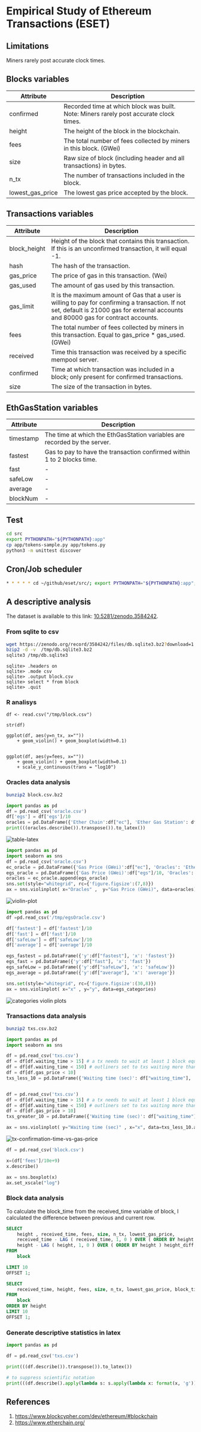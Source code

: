 # Empirical Study of Ethereum Transactions (ESET)

## Limitations

Miners rarely post accurate clock times.

## Blocks variables

| Attribute	 | Description |
| ------------- | ------------- |
| confirmed | Recorded time at which block was built. Note: Miners rarely post accurate clock times. |
| height  | The height of the block in the blockchain.  |
| fees  | The total number of fees collected by miners in this block. (GWei)  |
| size | Raw size of block (including header and all transactions) in bytes. |
| n_tx | The number of transactions included in the block. |
| lowest_gas_price |  The lowest gas price accepted by the block. |

## Transactions variables

| Attribute	 | Description |
| ------------- | ------------- |
| block_height  | Height of the block that contains this transaction. If this is an unconfirmed transaction, it will equal -1.  |
| hash  | The hash of the transaction. |
| gas_price | The price of gas in this transaction. (Wei) |
| gas_used | The amount of gas used by this transaction. |
| gas_limit | It is the maximum amount of Gas that a user is willing to pay for confirming a transaction. If not set, default is 21000 gas for external accounts and 80000 gas for contract accounts. |
| fees | The total number of fees collected by miners in this transaction. Equal to gas_price * gas_used. (GWei) |
| received | Time this transaction was received by a specific mempool server. |
| confirmed | Time at which transaction was included in a block; only present for confirmed transactions. |
| size | The size of the transaction in bytes. |

## EthGasStation variables

| Attribute	 | Description |
| ------------- | ------------- |
| timestamp | The time at which the EthGasStation variables are recorded by the server. |
| fastest | Gas to pay to have the transaction confirmed within 1 to 2 blocks time. |
| fast | - |
| safeLow | - |
| average | - |
| blockNum | - |

## Test

```bash 
cd src
export PYTHONPATH="${PYTHONPATH}:app"
cp app/tokens-sample.py app/tokens.py
python3 -m unittest discover
```

## Cron/Job scheduler 
```bash 
* * * * * cd ~/github/eset/src/; export PYTHONPATH="${PYTHONPATH}:app"; FN=fetch_oracle.py; /usr/bin/python3.6 app/$FN >> /tmp/$FN.log 2>&1
```

## A descriptive analysis

The dataset is available to this link: <a href="https://zenodo.org/record/3584242#.XqK6itO38Wo">10.5281/zenodo.3584242</a>.

### From sqlite to csv

```bash
wget https://zenodo.org/record/3584242/files/db.sqlite3.bz2?download=1
bzip2 -d -v  /tmp/db.sqlite3.bz2
sqlite3 /tmp/db.sqlite3
```

```sqlite
sqlite> .headers on
sqlite> .mode csv
sqlite> .output block.csv
sqlite> select * from block
sqlite> .quit
```

### R analisys

```r-programming
df <- read.csv("/tmp/block.csv")

str(df)

ggplot(df, aes(y=n_tx, x="")) 
    + geom_violin() + geom_boxplot(width=0.1)


ggplot(df, aes(y=fees, x="")) 
    + geom_violin() + geom_boxplot(width=0.1) 
    + scale_y_continuous(trans = "log10")
```

### Oracles data analysis

```bash
bunzip2 block.csv.bz2
```

```python 
import pandas as pd
df = pd.read_csv('oracle.csv')
df['egs'] = df['egs']/10
oracles = pd.DataFrame({'Ether Chain':df["ec"], 'Ether Gas Station': df["egs"]})
print(((oracles.describe()).transpose()).to_latex())
```

![table-latex](https://user-images.githubusercontent.com/1194257/69806671-baf3a700-11e3-11ea-837d-6a42525116b8.jpg)

```python 
import pandas as pd
import seaborn as sns
df = pd.read_csv('oracle.csv')
ec_oracle = pd.DataFrame({'Gas Price (GWei)':df["ec"], 'Oracles': 'Ether Chain'})
egs_oracle = pd.DataFrame({'Gas Price (GWei)':df["egs"]/10, 'Oracles': 'Ether Gas Station'})
oracles = ec_oracle.append(egs_oracle)
sns.set(style="whitegrid", rc={'figure.figsize':(7,8)})
ax = sns.violinplot( x="Oracles" ,  y="Gas Price (GWei)", data=oracles)
```

![violin-plot](https://user-images.githubusercontent.com/1194257/69805030-1459d700-11e0-11ea-8867-d6a393c0e6c0.png)

```python
import pandas as pd
df =pd.read_csv('/tmp/egsOracle.csv')

df['fastest'] = df['fastest']/10
df['fast'] = df['fast']/10
df['safeLow'] = df['safeLow']/10
df['average'] = df['average']/10

egs_fastest = pd.DataFrame({'y':df["fastest"], 'x': 'fastest'})
egs_fast = pd.DataFrame({'y':df["fast"], 'x': 'fast'})
egs_safeLow = pd.DataFrame({'y':df["safeLow"], 'x': 'safeLow'})
egs_average = pd.DataFrame({'y':df["average"], 'x': 'average'})

sns.set(style="whitegrid", rc={'figure.figsize':(30,8)})
ax = sns.violinplot( x="x" , y="y", data=egs_categories)
```

![categories violin plots](https://user-images.githubusercontent.com/1194257/69956244-c0acfd80-14ff-11ea-82fb-b805a31f0952.jpg)

### Transactions data analysis

```bash
bunzip2 txs.csv.bz2
```

```python 
import pandas as pd
import seaborn as sns
```

```python 
df = pd.read_csv('txs.csv')
df = df[df.waiting_time > 15] # a tx needs to wait at least 1 block equals to 15 seconds
df = df[df.waiting_time < 150] # outliners set to txs waiting more than 30 blocks
df = df[df.gas_price < 10]
txs_less_10 = pd.DataFrame({'Waiting time (sec)': df["waiting_time"], 'x': 'Gas Price < 10 Gwei'})


df = pd.read_csv('txs.csv')
df = df[df.waiting_time > 15] # a tx needs to wait at least 1 block equals to 15 seconds
df = df[df.waiting_time < 150] # outliners set to txs waiting more than 30 blocks
df = df[df.gas_price > 10]
txs_greater_10 = pd.DataFrame({'Waiting time (sec)': df["waiting_time"], 'x': 'Gas Price > 10 Gwei'})

ax = sns.violinplot( y="Waiting time (sec)" , x="x", data=txs_less_10.append(txs_greater_10))
```

![tx-confirmation-time-vs-gas-price](https://user-images.githubusercontent.com/1194257/69864238-c2c45180-129e-11ea-8aef-f7008d2c255c.png)

```python 
df = pd.read_csv('block.csv')

x=(df['fees']/10e+9)
x.describe()

ax = sns.boxplot(x)
ax.set_xscale("log")
```

### Block data analysis

To calculate the block_time from the received_time variable of block, I calculated the difference between previous and current row.

```sql
SELECT
    height , received_time, fees, size, n_tx, lowest_gas_price,
    received_time - LAG ( received_time, 1, 0 ) OVER ( ORDER BY height ) block_time ,
    height - LAG ( height, 1, 0 ) OVER ( ORDER BY height ) height_diff
FROM
    block 

LIMIT 10
OFFSET 1;

SELECT
    received_time, height, fees, size, n_tx, lowest_gas_price, block_time
FROM
    block
ORDER BY height
LIMIT 10
OFFSET 1;
```

### Generate descriptive statistics in latex

```python 
import pandas as pd

df = pd.read_csv('txs.csv')

print(((df.describe()).transpose()).to_latex())

# to suppress scientific notation
print(((df.describe().apply(lambda s: s.apply(lambda x: format(x, 'g')))).transpose()).to_latex())
```

## References

1. https://www.blockcypher.com/dev/ethereum/#blockchain
2. https://www.etherchain.org/
